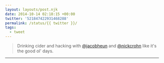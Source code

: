 ```yaml
---
layout: layouts/post.njk
date: 2014-10-14 02:18:15 +00:00
twitter: '521847422931468288'
permalink: /status/{{ twitter }}/
tags: 
  - tweet
---
```


> Drinking cider and hacking with [@jacobheun](https://twitter.com/jacobheun) and [@nickcrohn](https://twitter.com/nickcrohn) like it's the good ol' days.

---
